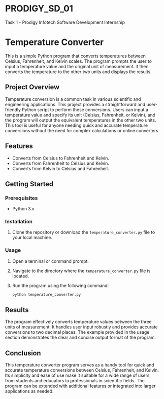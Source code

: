 # PRODIGY_SD_01
Task 1 - Prodigy Infotech Software Development Internship

# Temperature Converter

This is a simple Python program that converts temperatures between Celsius, Fahrenheit, and Kelvin scales. The program prompts the user to input a temperature value and the original unit of measurement. It then converts the temperature to the other two units and displays the results.

## Project Overview

Temperature conversion is a common task in various scientific and engineering applications. This project provides a straightforward and user-friendly Python script to perform these conversions. Users can input a temperature value and specify its unit (Celsius, Fahrenheit, or Kelvin), and the program will output the equivalent temperatures in the other two units. This tool is useful for anyone needing quick and accurate temperature conversions without the need for complex calculations or online converters.

## Features

- Converts from Celsius to Fahrenheit and Kelvin.
- Converts from Fahrenheit to Celsius and Kelvin.
- Converts from Kelvin to Celsius and Fahrenheit.

## Getting Started

### Prerequisites

- Python 3.x

### Installation

1. Clone the repository or download the `temperature_converter.py` file to your local machine.

### Usage

1. Open a terminal or command prompt.
2. Navigate to the directory where the `temperature_converter.py` file is located.
3. Run the program using the following command:

   ```sh
   python temperature_converter.py

## Results

The program effectively converts temperature values between the three units of measurement. It handles user input robustly and provides accurate conversions to two decimal places. The example provided in the usage section demonstrates the clear and concise output format of the program.

## Conclusion

This temperature converter program serves as a handy tool for quick and accurate temperature conversions between Celsius, Fahrenheit, and Kelvin. Its simplicity and ease of use make it suitable for a wide range of users, from students and educators to professionals in scientific fields. The program can be extended with additional features or integrated into larger applications as needed.

